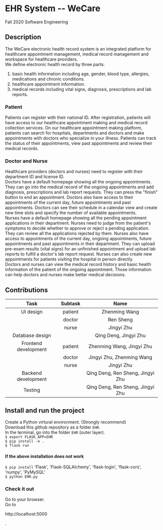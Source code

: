 # EHR System -- WeCare
Fall 2020 Software Engineering
## Description
The WeCare electronic health record system is an integrated platform for healthcare appointment management, medical record management and workspace for healthcare providers. </br>
We define electronic health record by three parts: </br>
1. basic health information including age, gender, blood type, allergies, medications and chronic conditions.</br>
2. healthcare appointment information.</br>
3. medical records including vital signs, diagnosis, prescriptions and lab reports.</br>
### Patient
Patients can register with their national ID. After registration, patients will have access to our healthcare appointment making and medical record collection services. On our healthcare appointment making platform, patients can search for hospitals, departments and doctors and make appointments with doctors who specialize in your illness. Patients can track the status of their appointments, view past appointments and review their medical records. </br>
### Doctor and Nurse
Healthcare providers (doctors and nurses) need to register with their department ID and license ID.</br>
Doctors have a default homepage showing all the ongoing appointments. They can go into the medical record of the ongoing appointments and add diagnosis, prescriptions and lab report requests. They can press the "finish" button to end an appointment. Doctors also have access to their appointments of the current day, future appointments and past appointments. Doctors can see their schedule in a calendar view and create new time slots and specify the number of available appointments.</br>
Nurses have a default homepage showing all the pending appointment applications in their department. Nurses need to judge from the patient's symptoms to decide whether to approve or reject a pending application. They can review all the applications rejected by them. Nurses also have access to appointments of the current day, ongoing appointments, future appointments and past appointments in their department. They can upload pre-exam results (vital signs) for an unfinished appointment and upload lab reports to fulfill a doctor's lab report request. Nurses can also create new appointments for patients visiting the hospital in person directly.</br>
Doctors and nurses can view the medical record history and basic health information of the patient of the ongoing appointment. Those information can help doctors and nurses make better medical decisions.
## Contributions
| Task | Subtask | Name |
| :---: | :---: | :---: |
| UI design | patient | Zhenming Wang |
|  | doctor | Ren Sheng |
|  | nurse | Jingyi Zhu |
| Database design |  | Qing Deng, Jingyi Zhu |
| Frontend development | patient | Zhenming Wang, Jingyi Zhu |
|  | doctor | Jingyi Zhu, Zhenming Wang |
|  | nurse | Jingyi Zhu |
| Backend development |  | Qing Deng, Ren Sheng, Jingyi Zhu |
| Testing |  | Qing Deng, Ren Sheng, Jingyi Zhu |
## Install and run the project
Create a Python virtural environment. (Strongly recommend)</br>
Download this github repository as a folder `EHR`.</br>
In the terminal, go into the folder `EHR` (outer layer).</br>
`$ export FLASK_APP=EHR` </br>
`$ pip install -e .` </br>
`$ flask run`
#### If the above installation does not work
`$ pip install` 'Flask', 'Flask-SQLAlchemy', 'flask-login', 'flask-cors', 'numpy', 'PyMySQL' <br>
`$ python EHR.py`

### Check it out
Go to your browser. </br>
Go to <p>http://localhost:5000</p>.
